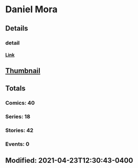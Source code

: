 # Daniel  Mora 
## Details
### detail
#### [Link](http://marvel.com/comics/creators/13038/daniel_mora?utm_campaign=apiRef&utm_source=225578a89fc76f3d20fbffda5d17a88d)
## [Thumbnail](http://i.annihil.us/u/prod/marvel/i/mg/b/40/image_not_available.jpg)
## Totals
### Comics: 40
### Series: 18
### Stories: 42
### Events: 0
## Modified: 2021-04-23T12:30:43-0400
